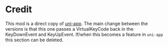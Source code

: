 # Credit

This mod is a direct copy of [uni-app](https://github.com/unrust/uni-app). The main change between the versions is that this one passes a VirtualKeyCode back in the KeyDownEvent and KeyUpEvent. If/when this becomes a feature in `uni-app` this section can be deleted.
